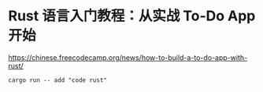 # Rust 语言入门教程：从实战 To-Do App 开始
https://chinese.freecodecamp.org/news/how-to-build-a-to-do-app-with-rust/





```
cargo run -- add "code rust"
```